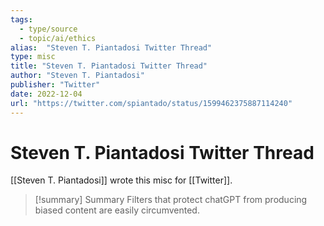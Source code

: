 ```yaml
---
tags:
  - type/source
  - topic/ai/ethics
alias:  "Steven T. Piantadosi Twitter Thread"
type: misc
title: "Steven T. Piantadosi Twitter Thread"
author: "Steven T. Piantadosi"
publisher: "Twitter"
date: 2022-12-04
url: "https://twitter.com/spiantado/status/1599462375887114240"
---
```

# Steven T. Piantadosi Twitter Thread
[[Steven T. Piantadosi]] wrote this misc for [[Twitter]].

> [!summary] Summary
> Filters that protect chatGPT from producing biased content are easily circumvented.
